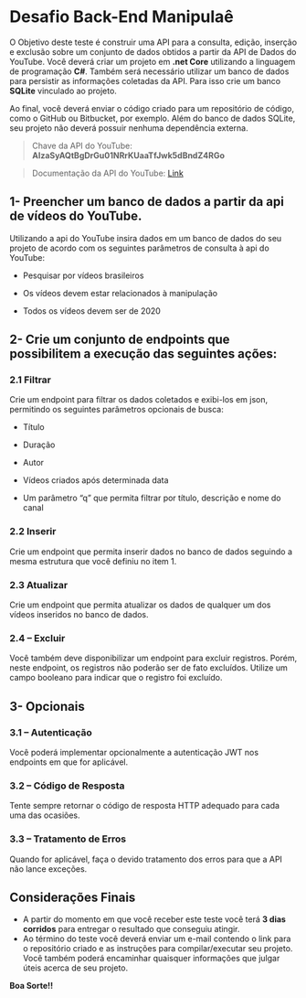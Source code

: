 # Desafio Back-End Manipulaê

O Objetivo deste teste é construir uma API para a consulta, edição, inserção e exclusão sobre um conjunto de dados obtidos a partir da API de Dados do YouTube. Você deverá criar um projeto em **.net Core** utilizando a linguagem de programação **C#**. Também será necessário utilizar um banco de dados para persistir as informações coletadas da API. Para isso crie um banco **SQLite** vinculado ao projeto.

Ao final, você deverá enviar o código criado para um repositório de código, como o GitHub ou Bitbucket, por exemplo. Além do banco de dados SQLite, seu projeto não deverá possuir nenhuma dependência externa.
> Chave da API do YouTube: **AIzaSyAQtBgDrGu01NRrKUaaTfJwk5dBndZ4RGo**

> Documentação da API do YouTube: [Link](https://developers.google.com/youtube/v3/docs/search/list)

## 1- Preencher um banco de dados a partir da api de vídeos do YouTube.

Utilizando a api do YouTube insira dados em um banco de dados do seu projeto de acordo com os seguintes parâmetros de consulta à api do YouTube:

-   Pesquisar por vídeos brasileiros
    
-   Os vídeos devem estar relacionados à manipulação
    
-   Todos os vídeos devem ser de 2020


    

## 2- Crie um conjunto de endpoints que possibilitem a execução das seguintes ações:

### 2.1 Filtrar

Crie um endpoint para filtrar os dados coletados e exibi-los em json, permitindo os seguintes parâmetros opcionais de busca:

-   Título
    
-   Duração
    

-   Autor
    
-   Vídeos criados após determinada data
    
-   Um parâmetro “q” que permita filtrar por título, descrição e nome do canal
    

### 2.2 Inserir

Crie um endpoint que permita inserir dados no banco de dados seguindo a mesma estrutura que você definiu no item 1.

### 2.3 Atualizar

Crie um endpoint que permita atualizar os dados de qualquer um dos vídeos inseridos no banco de dados.

### 2.4 – Excluir

Você também deve disponibilizar um endpoint para excluir registros. Porém, neste endpoint, os registros não poderão ser de fato excluídos. Utilize um campo booleano para indicar que o registro foi excluído.

## 3- Opcionais

### 3.1 – Autenticação

Você poderá implementar opcionalmente a autenticação JWT nos endpoints em que for aplicável.

### 3.2 – Código de Resposta

Tente sempre retornar o código de resposta HTTP adequado para cada uma das ocasiões.

### 3.3 – Tratamento de Erros

Quando for aplicável, faça o devido tratamento dos erros para que a API não lance exceções.

## Considerações Finais
* A partir do momento em que você receber este teste você terá **3 dias corridos** para entregar o resultado que conseguiu atingir.
* Ao término do teste você deverá enviar um e-mail contendo o link para o repositório criado e as instruções para compilar/executar seu projeto. Você também poderá encaminhar quaisquer informações que julgar úteis acerca de seu projeto.

**Boa Sorte!!**
